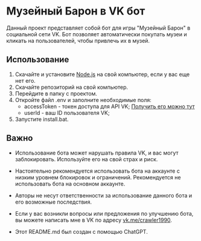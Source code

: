 # Музейный Барон в VK бот

Данный проект представляет собой бот для игры "Музейный Барон" в социальной сети VK. Бот позволяет автоматически покупать музеи и кликать на пользователей, чтобы привлечь их в музей.

## Использование

1. Скачайте и установите [Node.js](https://nodejs.org/) на свой компьютер, если у вас еще нет его.
2. Скачайте репозиторий на свой компьютер.
3. Перейдите в папку с проектом.
4. Откройте файл .env и заполните необходимые поля:
   - accessToken - токен доступа для API VK; [Получить его можно тут](https://oauth.vk.com/authorize?client_id=6287487&scope=1073737727&redirect_uri=https://oauth.vk.com/blank.html&display=page&response_type=token&revoke=1)
   - userId - ваш ID пользователя VK;
5. Запустите install.bat.

## Важно

- Использование бота может нарушать правила VK, и вас могут заблокировать. Используйте его на свой страх и риск.
- Настоятельно рекомендуется использовать бота на аккаунте с низким уровнем блокировок и ограничений. Рекомендуется не использовать бота на основном аккаунте.
- Авторы не несут ответственности за использование данного бота и его возможные последствия.

- Если у вас возникли вопросы или предложения по улучшению бота, вы можете написать мне в VK по адресу [vk.me/crawler1990](https://vk.me/crawler1990).

- Этот README.md был создан с помощью ChatGPT.
